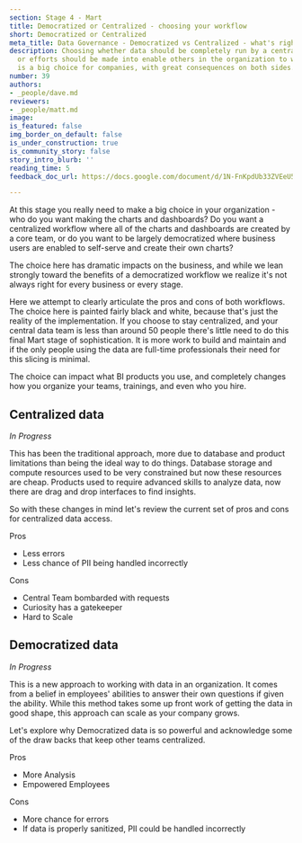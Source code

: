 ```yaml
---
section: Stage 4 - Mart
title: Democratized or Centralized - choosing your workflow
short: Democratized or Centralized
meta_title: Data Governance - Democratized vs Centralized - what's right for you?
description: Choosing whether data should be completely run by a centralized team,
  or efforts should be made into enable others in the organization to work with data
  is a big choice for companies, with great consequences on both sides.
number: 39
authors:
- _people/dave.md
reviewers:
- _people/matt.md
image: 
is_featured: false
img_border_on_default: false
is_under_construction: true
is_community_story: false
story_intro_blurb: ''
reading_time: 5
feedback_doc_url: https://docs.google.com/document/d/1N-FnKpdUb33ZVEeU5-YsuyVkWVGg2G0H_wlGLCFESak/edit?usp=sharing

---
```

At this stage you really need to make a big choice in your organization - who do you want making the charts and dashboards?  Do you want a centralized workflow where all of the charts and dashboards are created by a core team, or do you want to be largely democratized where business users are enabled to self-serve and create their own charts?

The choice here has dramatic impacts on the business, and while we lean strongly toward the benefits of a democratized workflow we realize it's not always right for every business or every stage.

Here we attempt to clearly articulate the pros and cons of both workflows.  The choice here is painted fairly black and white, because that's just the reality of the implementation.  If you choose to stay centralized, and your central data team is less than around 50 people there's little need to do this final Mart stage of sophistication.  It is more work to build and maintain and if the only people using the data are full-time professionals their need for this slicing is minimal.

The choice can impact what BI products you use, and completely changes how you organize your teams, trainings, and even who you hire.

## Centralized data

_In Progress_

This has been the traditional approach, more due to database and product limitations than being the ideal way to do things. Database storage and compute resources used to be very constrained but now these resources are cheap. Products used to require advanced skills to analyze data, now there are drag and drop interfaces to find insights.

So with these changes in mind let's review the current set of pros and cons for centralized data access.

Pros

* Less errors
* Less chance of PII being handled incorrectly

Cons

* Central Team bombarded with requests
* Curiosity has a gatekeeper
* Hard to Scale

## Democratized data

_In Progress_

This is a new approach to working with data in an organization. It comes from a belief in employees' abilities to answer their own questions if given the ability. While this method takes some up front work of getting the data in good shape, this approach can scale as your company grows.

Let's explore why Democratized data is so powerful and acknowledge some of the draw backs that keep other teams centralized.

Pros

* More Analysis
* Empowered Employees

Cons

* More chance for errors
* If data is properly sanitized, PII could be handled incorrectly